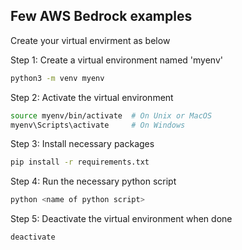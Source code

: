 ## Few AWS Bedrock examples
Create your virtual envirment as below

Step 1: Create a virtual environment named 'myenv'
```bash
python3 -m venv myenv
```
Step 2: Activate the virtual environment
```bash
source myenv/bin/activate  # On Unix or MacOS
myenv\Scripts\activate     # On Windows
```
Step 3: Install necessary packages
```bash
pip install -r requirements.txt
```
Step 4: Run the necessary python script
```bash
python <name of python script>
```
Step 5: Deactivate the virtual environment when done
```bash
deactivate
```
